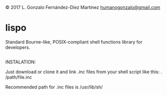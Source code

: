 © 2017 L. Gonzalo Fernández-Díez Martínez
<humanogonzalo@gmail.com>

# lispo
Standard Bourne-like, POSIX-compliant shell functions library for developers.
##

INSTALATION:

Just download or clone it and link .inc files from your shell script like this:
. /path/file.inc

Recommended path for .inc files is /usr/lib/sh/
